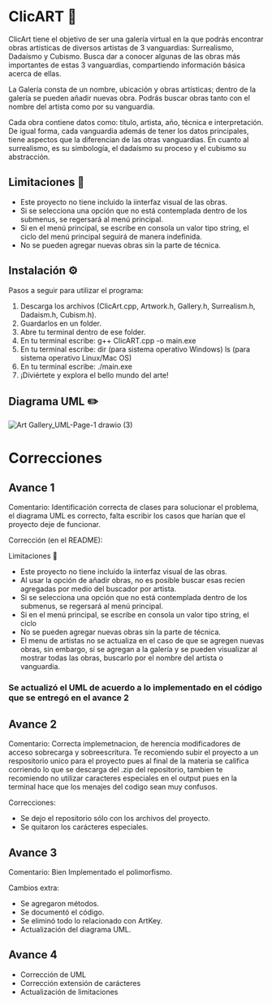 # ClicART 🎨

ClicArt tiene el objetivo de ser una galería virtual en la que podrás encontrar obras artísticas de diversos artistas de 3 vanguardias: Surrealismo, Dadaísmo y Cubismo. Busca dar a conocer algunas de las obras más importantes de estas 3 vanguardias, compartiendo información básica acerca de ellas.

La Galería consta de un nombre, ubicación y obras artísticas; dentro de la galería se pueden añadir nuevas obra. Podrás buscar obras tanto con el nombre del artista como por su vanguardia.

Cada obra contiene datos como: título, artista, año, técnica e interpretación. De igual forma, cada vanguardia además de tener los datos principales, tiene aspectos que la diferencian de las otras vanguardias. En cuanto al surrealismo, es su simbología, el dadaísmo su proceso y el cubismo su abstracción. 

## Limitaciones 🧩
- Este proyecto no tiene incluido la iinterfaz visual de las obras.
- Si se selecciona una opción que no está contemplada dentro de los submenus, se regersará al menú principal.
- Si en el menú principal, se escribe en consola un valor tipo string, el ciclo del menú principal seguirá de manera indefinida.
- No se pueden agregar nuevas obras sin la parte de técnica.

## Instalación ⚙️
Pasos a seguir para utilizar el programa:

1. Descarga los archivos (ClicArt.cpp, Artwork.h, Gallery.h, Surrealism.h, Dadaism.h, Cubism.h).
2. Guardarlos en un folder.
3. Abre tu terminal dentro de ese folder.
4. En tu terminal escribe: g++ ClicART.cpp -o main.exe
5. En tu terminal escribe: dir (para sistema operativo Windows) ls (para sistema operativo Linux/Mac OS)
6. En tu terminal escribe: ./main.exe
7. ¡Diviértete y explora el bello mundo del arte!

## Diagrama UML ✏️
![Art Gallery_UML-Page-1 drawio (3)](https://github.com/Morgana119/ClicArt/assets/145613786/6ae03a22-a24a-4862-b34e-66cb54ddec82)

# Correcciones 

## Avance 1

Comentario: Identificación correcta de clases para solucionar el problema, el diagrama UML es correcto, falta escribir los casos que harían que el proyecto deje de funcionar.

Corrección (en el README): 

Limitaciones 🧩
- Este proyecto no tiene incluido la iinterfaz visual de las obras.
- Al usar la opción de añadir obras, no es posible buscar esas recien agregadas por medio del buscador por artista.
- Si se selecciona una opción que no está contemplada dentro de los submenus, se regersará al menú principal.
- Si en el menú principal, se escribe en consola un valor tipo string, el ciclo
- No se pueden agregar nuevas obras sin la parte de técnica.
- El menu de artistas no se actualiza en el caso de que se agregen nuevas obras, sin embargo, sí se agregan a la galería y se pueden visualizar al mostrar todas las obras, buscarlo por el nombre del artista o vanguardia. 

### Se actualizó el UML de acuerdo a lo implementado en el código que se entregó en el avance 2

## Avance 2

Comentario: Correcta implemetnacion, de herencia modificadores de acceso sobrecarga y sobreescritura. Te recomiendo subir el proyecto a un respositorio unico para el proyecto pues al final de la materia se califica corriendo lo que se descarga del .zip del repositorio, tambien te recomiendo no utilizar caracteres especiales en el output pues en la terminal hace que los menajes del codigo sean muy confusos.

Correcciones: 
- Se dejo el repositorio sólo con los archivos del proyecto.
- Se quitaron los carácteres especiales.

## Avance 3 

Comentario: Bien Implementado el polimorfismo.

Cambios extra:
- Se agregaron métodos.
- Se documentó el código.
- Se eliminó todo lo relacionado con ArtKey.
- Actualización del diagrama UML.

## Avance 4

- Corrección de UML
- Corrección extensión de carácteres
- Actualización de limitaciones

